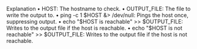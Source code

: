Explanation
• HOST: The hostname to check.
• OUTPUT_FILE: The file to write the output to.
• ping -c 1 $HOST &> /dev/null: Pings the host once, suppressing output.
• echo "$HOST is reachable" >> $OUTPUT_FILE: Writes to the output file if the host is reachable.
• echo "$HOST is not reachable" >> $OUTPUT_FILE: Writes to the output file if the host is not reachable.

